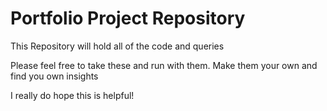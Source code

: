 # Portfolio Project Repository
This Repository will hold all of the code and queries

Please feel free to take these and run with them. Make them your own and find you own insights

I really do hope this is helpful! 

